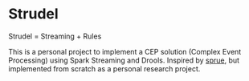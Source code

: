Strudel
=======
 
Strudel = Streaming + Rules

This is a personal project to implement a CEP solution (Complex Event Processing) using Spark Streaming and Drools.
Inspired by [sprue](https://github.com/mganta/sprue), but implemented from scratch as a personal research project.
